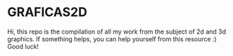 # GRAFICAS2D
Hi, this repo is the compilation of all my work from the subject of 2d and 3d graphics. If something helps, you can help yourself from this resource :) Good luck!
